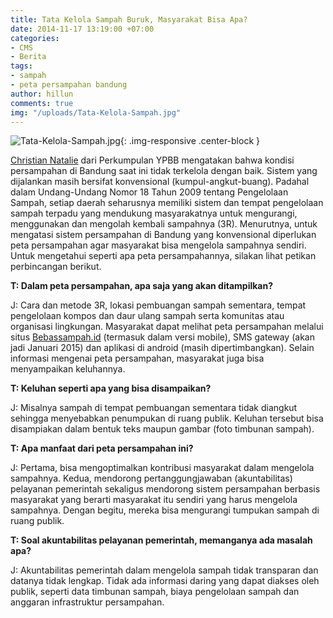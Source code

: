 ```yaml
---
title: Tata Kelola Sampah Buruk, Masyarakat Bisa Apa?
date: 2014-11-17 13:19:00 +07:00
categories:
- CMS
- Berita
tags:
- sampah
- peta persampahan bandung
author: hillun
comments: true
img: "/uploads/Tata-Kelola-Sampah.jpg"
---
```


![Tata-Kelola-Sampah.jpg](/uploads/Tata-Kelola-Sampah.jpg){: .img-responsive .center-block }

[Christian Natalie](http://ciptamedia.org/christian-natalie/) dari Perkumpulan YPBB mengatakan bahwa kondisi persampahan di Bandung saat ini tidak terkelola dengan baik. Sistem yang dijalankan masih bersifat konvensional (kumpul-angkut-buang). Padahal dalam Undang-Undang Nomor 18 Tahun 2009 tentang Pengelolaan Sampah, setiap daerah seharusnya memiliki sistem dan tempat pengelolaan sampah terpadu yang mendukung masyarakatnya untuk mengurangi, menggunakan dan mengolah kembali sampahnya (3R). Menurutnya, untuk mengatasi sistem persampahan di Bandung yang konvensional diperlukan peta persampahan agar masyarakat bisa mengelola sampahnya sendiri. Untuk mengetahui seperti apa peta persampahannya, silakan lihat petikan perbincangan berikut.

**T: Dalam peta persampahan, apa saja yang akan ditampilkan?**

J: Cara dan metode 3R, lokasi pembuangan sampah sementara, tempat pengelolaan kompos dan daur ulang sampah serta komunitas atau organisasi lingkungan. Masyarakat dapat melihat peta persampahan melalui situs [Bebassampah.id](http://bebassampah.id/) (termasuk dalam versi mobile), SMS gateway (akan jadi Januari 2015) dan aplikasi di android (masih dipertimbangkan). Selain informasi mengenai peta persampahan, masyarakat juga bisa menyampaikan keluhannya.

**T: Keluhan seperti apa yang bisa disampaikan?**

J: Misalnya sampah di tempat pembuangan sementara tidak diangkut sehingga menyebabkan penumpukan di ruang publik. Keluhan tersebut bisa disampiakan dalam bentuk teks maupun gambar (foto timbunan sampah).

**T: Apa manfaat dari peta persampahan ini?**

J: Pertama, bisa mengoptimalkan kontribusi masyarakat dalam mengelola sampahnya. Kedua, mendorong pertanggungjawaban (akuntabilitas) pelayanan pemerintah sekaligus mendorong sistem persampahan berbasis masyarakat yang berarti masyarakat itu sendiri yang harus mengelola sampahnya. Dengan begitu, mereka bisa mengurangi tumpukan sampah di ruang publik.

**T: Soal akuntabilitas pelayanan pemerintah, memanganya ada masalah apa?**

J: Akuntabilitas pemerintah dalam mengelola sampah tidak transparan dan datanya tidak lengkap. Tidak ada informasi daring yang dapat diakses oleh publik, seperti data timbunan sampah, biaya pengelolaan sampah dan anggaran infrastruktur persampahan.

